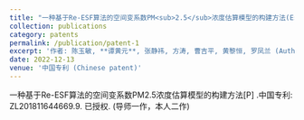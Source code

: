 ```yaml
---
title: "一种基于Re-ESF算法的空间变系数PM<sub>2.5</sub>浓度估算模型的构建方法(Estimating PM<sub>2.5</sub> concentration based on a RE-ESF model)"
collection: publications
category: patents
permalink: /publication/patent-1
excerpt: '作者: 陈玉敏, **谭黄元**, 张静祎, 方涛, 曹吉平, 黄黎恒, 罗凤兰 (Author: Yumin Chen, **Huangyuan Tan**, Jingyi Zhang, Tao Fang, Jiping Cao, Liheng Huang, Fenglan Luo)'
date: 2022-12-13
venue: '中国专利 (Chinese patent)'
---
```


一种基于Re-ESF算法的空间变系数PM2.5浓度估算模型的构建方法[P] .中国专利: ZL201811644669.9. 已授权. (导师一作，本人二作)
